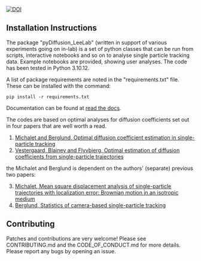 
[![DOI](https://zenodo.org/badge/DOI/10.5281/zenodo.10932778.svg)](https://doi.org/10.5281/zenodo.10932778)



## Installation Instructions

The package "pyDiffusion_LeeLab" (written in support of various experiments going on in-lab) is a set of python classes that can be run from scripts, interactive notebooks and so on to analyse single particle tracking data. Example notebooks are provided, showing user analyses. The code has been tested in Python 3.10.12.

A list of package requirements are noted in the "requirements.txt" file. These can be installed with the command:

`pip install -r requirements.txt`

Documentation can be found at [read the docs](https://pydiffusion_leelab.readthedocs.io/).

The codes are based on optimal analyses for diffusion coefficients set out in four papers that are well worth a read.

1. [Michalet and Berglund, Optimal diffusion coefficient estimation in single-particle tracking](https://link.aps.org/doi/10.1103/PhysRevE.85.061916)
2. [Vestergaard, Blainey and Flyvbjerg, Optimal estimation of diffusion coefficients from single-particle trajectories](https://link.aps.org/doi/10.1103/PhysRevE.89.022726)

the Michalet and Berglund is dependent on the authors' (separate) previous two papers:

3. [Michalet, Mean square displacement analysis of single-particle trajectories with localization error: Brownian motion in an isotropic medium](https://link.aps.org/doi/10.1103/PhysRevE.82.041914)
4. [Berglund, Statistics of camera-based single-particle tracking](https://link.aps.org/doi/10.1103/PhysRevE.82.011917)

## Contributing

Patches and contributions are very welcome! Please see CONTRIBUTING.md and the CODE_OF_CONDUCT.md for more details. Please report any bugs by opening an issue.